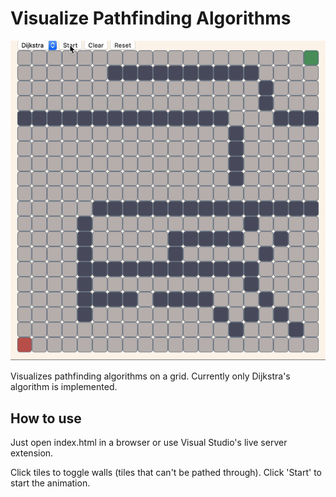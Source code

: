 # Visualize Pathfinding Algorithms

![animation in action](https://github.com/alephno/pathfinding/blob/master/dijkstras.gif?raw=true)

Visualizes pathfinding algorithms on a grid. Currently only
Dijkstra's algorithm is implemented.

## How to use

Just open index.html in a browser or use Visual Studio's live server extension.

Click tiles to toggle walls (tiles that can't be pathed through).
Click 'Start' to start the animation.